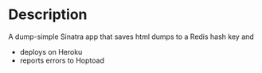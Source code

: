 Description
===========

A dump-simple Sinatra app that saves html dumps to a Redis hash key and

* deploys on Heroku
* reports errors to Hoptoad
